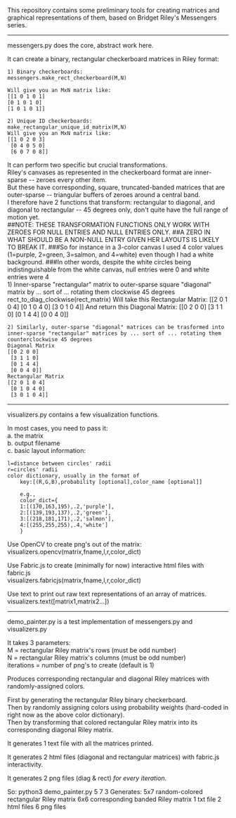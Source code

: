 This repository contains some preliminary tools for creating matrices and graphical representations of them, based on Bridget Riley's Messengers series.

------------
messengers.py does the core, abstract work here. <br/>

It can create a binary, rectangular checkerboard matrices in Riley format:
	
	1) Binary checkerboards:
	messengers.make_rect_checkerboard(M,N)

	Will give you an MxN matrix like:
	[[1 0 1 0 1]
	[0 1 0 1 0]
	[1 0 1 0 1]]

	2) Unique ID checkerboards:
	make_rectangular_unique_id_matrix(M,N)
	Will give you an MxN matrix like:
	[[1 0 2 0 3]
	 [0 4 0 5 0]
	 [6 0 7 0 8]]

It can perform two specific but crucial transformations.<br/>
Riley's canvases as represented in the checkerboard format are inner-sparse -- zeroes every other item.<br/>
But these have corresponding, square, truncated-banded matrices that are outer-sparse -- triangular buffers of zeroes around a central band.<br/>
I therefore have 2 functions that transform: rectangular to diagonal, and diagonal to rectangular -- 45 degrees only, don't quite have the full range of motion yet.<br/>
	##NOTE: THESE TRANSFORMATION FUNCTIONS ONLY WORK WITH ZEROES FOR NULL ENTRIES AND NULL ENTRIES ONLY.
	##A ZERO IN WHAT SHOULD BE A NON-NULL ENTRY GIVEN HER LAYOUTS IS LIKELY TO BREAK IT.
	###So for instance in a 3-color canvas I used 4 color values (1=purple, 2=green, 3=salmon, and 4=white) even though I had a white background.
	###In other words, despite the white circles being indistinguishable from the white canvas, null entries were 0 and white entries were 4
<br> 
	1) Inner-sparse "rectangular" matrix to outer-sparse square "diagonal" matrix by ... sort of ... rotating them clockwise 45 degrees
	rect_to_diag_clockwise(rect_matrix)
	Will take this Rectangular Matrix:
	[[2 0 1 0 4]
	 [0 1 0 4 0]
	 [3 0 1 0 4]]
	And return this Diagonal Matrix:
	[[0 2 0 0]
	 [3 1 1 0]
	 [0 1 4 4]
	 [0 0 4 0]]	

	2) Similarly, outer-sparse "diagonal" matrices can be trasformed into inner-sparse "rectangular" matrices by ... sort of ... rotating them counterclockwise 45 degrees
	Diagonal Matrix
	[[0 2 0 0]
	 [3 1 1 0]
	 [0 1 4 4]
	 [0 0 4 0]]
	Rectangular Matrix
	[[2 0 1 0 4]
	 [0 1 0 4 0]
	 [3 0 1 0 4]]

---------------------------
visualizers.py contains a few visualization functions.<br/>

In most cases, you need to pass it:<br/>
a. the matrix<br/>
b. output filename<br/>
c. basic layout information:<br/>

	l=distance between circles' radii
	r=circles' radii
	color dictionary, usually in the format of
		key:[(R,G,B),probability [optional],color_name [optional]]

		e.g.,
		color_dict={
		1:[(170,163,195),.2,'purple'],
		2:[(139,193,137),.2,'green'],
		3:[(218,181,171),.2,'salmon'],
		4:[(255,255,255),.4,'white']
		}



Use OpenCV to create png's out of the matrix:<br/>
visualizers.opencv(matrix,fname,l,r,color_dict)

Use Fabric.js to create (minimally for now) interactive html files with fabric.js<br/>
visualizers.fabricjs(matrix,fname,l,r,color_dict)

Use text to print out raw text representations of an array of matrices.<br/>
visualizers.text([matrix1,matrix2...])


-------------------
demo_painter.py is a test implementation of messengers.py and visualizers.py

It takes 3 parameters:<br/>
M = rectangular Riley matrix's rows (must be odd number)<br/>
N = rectangular Riley matrix's columns (must be odd number)<br/>
iterations = number of png's to create (default is 1)

Produces corresponding rectangular and diagonal Riley matrices with randomly-assigned colors.

First by generating the rectangular Riley binary checkerboard.<br/>
Then by randomly assigning colors using probability weights (hard-coded in right now as the above color dictionary).<br/>
Then by transforming that colored rectangular Riley matrix into its corresponding diagonal Riley matrix.

It generates 1 text file with all the matrices printed.

It generates 2 html files (diagonal and rectangular matrices) with fabric.js interactivity.

It generates 2 png files (diag & rect) *for every iteration*.

So:
	python3 demo_painter.py 5 7 3
Generates:
	5x7 random-colored rectangular Riley matrix
	6x6 corresponding banded Riley matrix
	1 txt file
	2 html files
	6 png files



